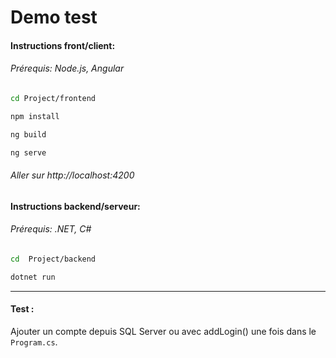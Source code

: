 # Demo test

#### Instructions front/client:

###### Prérequis: Node.js, Angular

```bash
cd Project/frontend
```

```bash
npm install
```

```bash
ng build
```

```bash
ng serve
```

###### Aller sur http://localhost:4200

#### Instructions backend/serveur:

###### Prérequis: .NET, C#

```bash
cd  Project/backend
```

```bash
dotnet run
```

---

#### Test :

Ajouter un compte depuis SQL Server ou avec addLogin() une fois dans le `Program.cs`.
